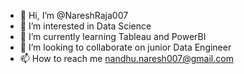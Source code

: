 - 👋 Hi, I’m @NareshRaja007
- 👀 I’m interested in Data Science
- 🌱 I’m currently learning Tableau and PowerBI
- 💞️ I’m looking to collaborate on junior Data Engineer
- 📫 How to reach me nandhu.naresh007@gmail.com

<!---
NareshRaja007/NareshRaja007 is a ✨ special ✨ repository because its `README.md` (this file) appears on your GitHub profile.
You can click the Preview link to take a look at your changes.
--->
